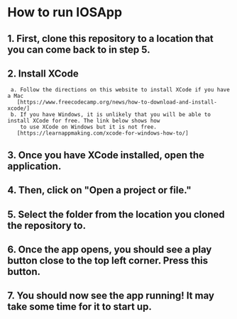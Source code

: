 # **How to run IOSApp**
## 1. First, clone this repository to a location that you can come back to in step 5.
## 2. Install XCode
     a. Follow the directions on this website to install XCode if you have a Mac
       [https://www.freecodecamp.org/news/how-to-download-and-install-xcode/]
     b. If you have Windows, it is unlikely that you will be able to install XCode for free. The link below shows how 
        to use XCode on Windows but it is not free. 
       [https://learnappmaking.com/xcode-for-windows-how-to/]
## 3. Once you have XCode installed, open the application. 
## 4. Then, click on "Open a project or file." 
## 5. Select the folder from the location you cloned the repository to. 
## 6. Once the app opens, you should see a play button close to the top left corner. Press this button. 
## 7. You should now see the app running! It may take some time for it to start up.

